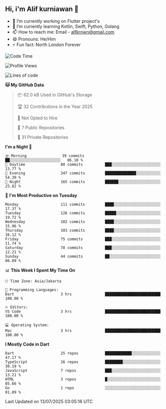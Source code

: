 ## Hi, i'm Alif kurniawan 👋

- 🔭 I’m currently working on Flutter project's
- 🌱 I’m currently learning Kotlin, Swift, Python, Golang
- 📫 How to reach me: Email - alfkrnwn@gmail.com
- 😄 Pronouns: He/Him
- ⚡ Fun fact: North London Forever

<!--START_SECTION:waka-->
![Code Time](http://img.shields.io/badge/Code%20Time-119%20hrs%2054%20mins-blue)

![Profile Views](http://img.shields.io/badge/Profile%20Views-21-blue)

![Lines of code](https://img.shields.io/badge/From%20Hello%20World%20I%27ve%20Written-683.2%20thousand%20lines%20of%20code-blue)

**🐱 My GitHub Data** 

> 📦 62.0 kB Used in GitHub's Storage 
 > 
> 🏆 32 Contributions in the Year 2025
 > 
> 🚫 Not Opted to Hire
 > 
> 📜 7 Public Repositories 
 > 
> 🔑 31 Private Repositories 
 > 
**I'm a Night 🦉** 

```text
🌞 Morning                39 commits          ██░░░░░░░░░░░░░░░░░░░░░░░   06.10 % 
🌆 Daytime                88 commits          ███░░░░░░░░░░░░░░░░░░░░░░   13.77 % 
🌃 Evening                347 commits         ██████████████░░░░░░░░░░░   54.30 % 
🌙 Night                  165 commits         ██████░░░░░░░░░░░░░░░░░░░   25.82 % 
```
📅 **I'm Most Productive on Tuesday** 

```text
Monday                   111 commits         ████░░░░░░░░░░░░░░░░░░░░░   17.37 % 
Tuesday                  126 commits         █████░░░░░░░░░░░░░░░░░░░░   19.72 % 
Wednesday                102 commits         ████░░░░░░░░░░░░░░░░░░░░░   15.96 % 
Thursday                 103 commits         ████░░░░░░░░░░░░░░░░░░░░░   16.12 % 
Friday                   75 commits          ███░░░░░░░░░░░░░░░░░░░░░░   11.74 % 
Saturday                 78 commits          ███░░░░░░░░░░░░░░░░░░░░░░   12.21 % 
Sunday                   44 commits          ██░░░░░░░░░░░░░░░░░░░░░░░   06.89 % 
```


📊 **This Week I Spent My Time On** 

```text
🕑︎ Time Zone: Asia/Jakarta

💬 Programming Languages: 
Dart                     3 hrs               █████████████████████████   100.00 % 

🔥 Editors: 
VS Code                  3 hrs               █████████████████████████   100.00 % 

💻 Operating System: 
Mac                      3 hrs               █████████████████████████   100.00 % 
```

**I Mostly Code in Dart** 

```text
Dart                     25 repos            ████████████░░░░░░░░░░░░░   47.17 % 
TypeScript               16 repos            ████████░░░░░░░░░░░░░░░░░   30.19 % 
JavaScript               7 repos             ███░░░░░░░░░░░░░░░░░░░░░░   13.21 % 
HTML                     3 repos             █░░░░░░░░░░░░░░░░░░░░░░░░   05.66 % 
Go                       1 repo              ░░░░░░░░░░░░░░░░░░░░░░░░░   01.89 % 
```




 Last Updated on 13/07/2025 03:05:16 UTC
<!--END_SECTION:waka-->
